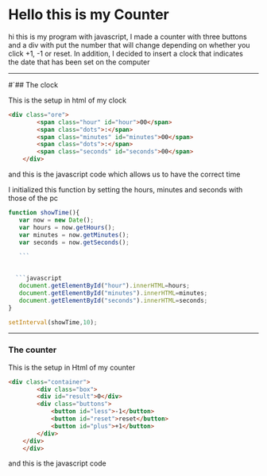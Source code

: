 # Hello this is my Counter

hi this is my program with javascript, I made a counter with three buttons  
and a div with put the number that will change depending on whether you  
click +1, -1 or reset. In addition, I decided to insert a clock that indicates  
the date that has been set on the computer 

---
#`## The clock 

This is the setup in html of my clock

```html
<div class="ore">
        <span class="hour" id="hour">00</span>
        <span class="dots">:</span>
        <span class="minutes" id="minutes">00</span>
        <span class="dots">:</span>
        <span class="seconds" id="seconds">00</span>
    </div>
```

and this is the javascript code which allows us to have the correct time 


I initialized this function by setting the hours, minutes and seconds with those of the pc
 ```javascript
function showTime(){
    var now = new Date();
    var hours = now.getHours();
    var minutes = now.getMinutes();
    var seconds = now.getSeconds();

    ``` 
    
 
   ```javascript
    document.getElementById("hour").innerHTML=hours;
    document.getElementById("minutes").innerHTML=minutes;
    document.getElementById("seconds").innerHTML=seconds;
}

setInterval(showTime,10);
````

---

### The counter

This is the setup in Html of my counter

```html
<div class="container">
        <div class="box">
        <div id="result">0</div>
        <div class="buttons">
            <button id="less">-1</button>
            <button id="reset">reset</button>
            <button id="plus">+1</button>
        </div>
    </div>
    </div>

```
and this is the javascript code
